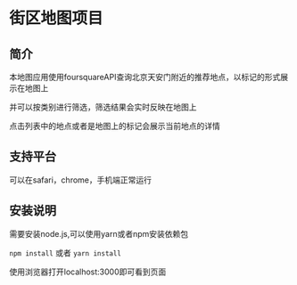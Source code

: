 # 街区地图项目

## 简介

本地图应用使用foursquareAPI查询北京天安门附近的推荐地点，以标记的形式展示在地图上

并可以按类别进行筛选，筛选结果会实时反映在地图上

点击列表中的地点或者是地图上的标记会展示当前地点的详情

## 支持平台

可以在safari，chrome，手机端正常运行

## 安装说明

需要安装node.js,可以使用yarn或者npm安装依赖包

`npm install` 或者 `yarn install`

使用浏览器打开localhost:3000即可看到页面

